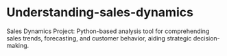# Understanding-sales-dynamics
Sales Dynamics Project: Python-based analysis tool for comprehending sales trends, forecasting, and customer behavior, aiding strategic decision-making.
